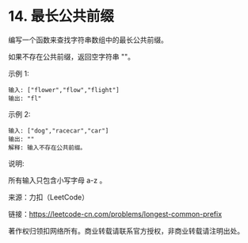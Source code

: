 # 14. 最长公共前缀

编写一个函数来查找字符串数组中的最长公共前缀。

如果不存在公共前缀，返回空字符串 ""。

示例 1:

```
输入: ["flower","flow","flight"]
输出: "fl"
```

示例 2:

```
输入: ["dog","racecar","car"]
输出: ""
解释: 输入不存在公共前缀。
```

说明:

所有输入只包含小写字母 a-z 。

来源：力扣（LeetCode）

链接：https://leetcode-cn.com/problems/longest-common-prefix

著作权归领扣网络所有。商业转载请联系官方授权，非商业转载请注明出处。
